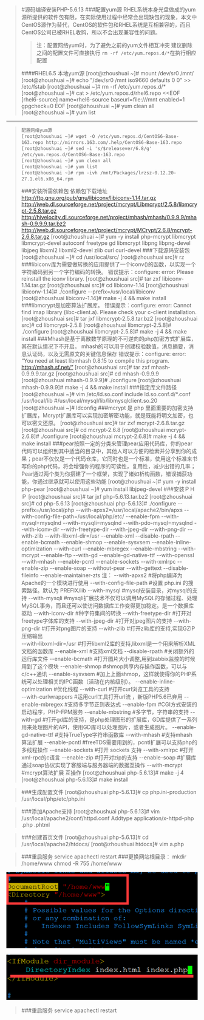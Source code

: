 >#源码编译安装PHP-5.6.13
>###配置yum源
>RHEL系统本身光盘做成的yum源所提供的软件包有限，在实际使用过程中经常会出现缺包的现象，本文中CentOS源作为替代，CentOS的软件包和RHEL系统是互相兼容的，而且CentOS公司已被RHEL收购，所以不会出现兼容性的问题。
>>注：配置网络yum时，为了避免之前的yum文件相互冲突
>>建议删除之间的配置文件可直接执行 `rm -rf /etc/yum.repos.d/*`在执行相应配置
>
>####RHEL6.5
>	 本地yum源
>     [root@zhoushuai ~]# mount /dev/sr0  /mnt/
>     [root@zhoushuai ~]# echo "/dev/sr0 /mnt iso9660 defaults 0 0" >> /etc/fstab
>     [root@zhoushuai ~]# rm -rf /etc/yum.repos.d/*
>     [root@zhoushuai ~]# cat > /etc/yum.repos.d/rhel6.repo <<EOF
>     [rhel6-source]
>     name=rhel6-source
>     baseurl=file:///mnt
>     enabled=1
>     gpgcheck=0
>     EOF
>     [root@zhoushuai ~]# yum clean all
>     [root@zhoushuai ~]# yum list
_________________________________________________________________________
>	  配置网络yum源
>	  [root@zhoushuai ~]# wget -O /etc/yum.repos.d/CentOS6-Base-163.repo http://mirrors.163.com/.help/CentOS6-Base-163.repo
>	  [root@zhoushuai ~]# sed -i 's/$releasever/6.8/g' /etc/yum.repos.d/CentOS6-Base-163.repo
>	  [root@zhoushuai ~]# yum clean all
>	  [root@zhoushuai ~]# yum list
>	  [root@zhoushuai ~]# rpm -ivh /mnt/Packages/lrzsz-0.12.20-27.1.el6.x86_64.rpm
>###安装所需依赖包
>	  依赖包下载地址
>	  http://ftp.gnu.org/pub/gnu/libiconv/libiconv-1.14.tar.gz
>	  http://iweb.dl.sourceforge.net/project/mcrypt/Libmcrypt/2.5.8/libmcrypt-2.5.8.tar.gz
>	  http://hivelocity.dl.sourceforge.net/project/mhash/mhash/0.9.9.9/mhash-0.9.9.9.tar.bz2
>	  http://iweb.dl.sourceforge.net/project/mcrypt/MCrypt/2.6.8/mcrypt-2.6.8.tar.gz
>	  [root@zhoushuai ~]# yum -y install php-mcrypt libmcrypt libmcrypt-devel autoconf freetype gd libmcrypt libpng libpng-devel libjpeg libxml2 libxml2-devel zlib curl curl-devel
>###下载源码安装包
>	  [root@zhoushuai ~]# cd /usr/local/src/
>	  [root@zhoushuai src]# rz
>###libiconv库为需要做转换的应用提供了一个iconv()的函数，以实现一个字符编码到另一个字符编码的转换。 错误提示：configure: error: Please reinstall the iconv library.
>	  [root@zhoushuai src]# tar zxf libiconv-1.14.tar.gz 
>	  [root@zhoushuai src]# cd libiconv-1.14
>	  [root@zhoushuai libiconv-1.14]# ./configure --prefix=/usr/local/libiconv
>	  [root@zhoushuai libiconv-1.14]# make -j 4 && make install
>###libmcrypt是加密算法扩展库。 错误提示：configure: error: Cannot find imap library (libc-client.a). Please check your c-client installation.
>	  [root@zhoushuai src]# tar jxf libmcrypt-2.5.8.tar.bz2
>	  [root@zhoushuai src]# cd libmcrypt-2.5.8
>	  [root@zhoushuai libmcrypt-2.5.8]# ./configure
>	  [root@zhoushuai libmcrypt-2.5.8]# make -j 4 && make install
>###Mhash是基于离散数学原理的不可逆向的php加密方式扩展库，其在默认情况下不开启。 mhash的可以用于创建校验数值，消息摘要，消息认证码，以及无需原文的关键信息保存 错误提示：configure: error: “You need at least libmhash 0.8.15 to compile this program. http://mhash.sf.net/”
>	  [root@zhoushuai src]# tar zxf mhash-0.9.9.9.tar.gz 
>	  [root@zhoushuai src]# cd mhash-0.9.9.9
>	  [root@zhoushuai mhash-0.9.9.9]# ./configure 
>	  [root@zhoushuai mhash-0.9.9.9]# make -j 4 && make install
>###指定库文件路径
>	  [root@zhoushuai ~]# vim /etc/ld.so.conf
>	  include ld.so.conf.d/*.conf
>	  /usr/local/lib
>	  #/usr/local/mysql/lib/libmysqlclient.so.20
>	  [root@zhoushuai ~]# ldconfig
>###mcrypt 是 php 里面重要的加密支持扩展库，Mcrypt扩展库可以实现加密解密功能，就是既能将明文加密，也可以密文还原。
>	  [root@zhoushuai src]# tar zxf mcrypt-2.6.8.tar.gz 
>	  [root@zhoushuai src]# cd mcrypt-2.6.8
>	  [root@zhoushuai mcrypt-2.6.8]# ./configure
>	  [root@zhoushuai mcrypt-2.6.8]# make -j 4 && make install
>###pear按照一定的分类来管理pear应用代码库，你的pear代码可以组织到其中适当的目录中，其他人可以方便的检索并分享到你的成果；pear不仅仅是一个代码仓库，它同时也是一个标准，使用这个标准来书写你的php代码，将会增强你的程序的可读性，复用性，减少出错的几率；Pear通过两个类为你搭建了一个框架，实现了诸如析构函数，错误捕获功能，你通过继承就可以使用这些功能
>	  [root@zhoushuai ~]# yum -y install php-pear
>	  [root@zhoushuai ~]# yum install libjpeg-devel
>###安装ＰＨＰ
>	  [root@zhoushuai src]# tar jxf php-5.6.13.tar.bz2 
>	  [root@zhoushuai src]# cd php-5.6.13
>	  [root@zhoushuai php-5.6.13]# ./configure --prefix=/usr/local/php --with-apxs2=/usr/local/apache2/bin/apxs --with-config-file-path=/usr/local/php/etc/ --enable-fpm  --with-mysql=mysqlnd --with-mysqli=mysqlnd --with-pdo-mysql=mysqlnd --with-iconv-dir --with-freetype-dir --with-jpeg-dir --with-png-dir --with-zlib --with-libxml-dir=/usr --enable-xml --disable-rpath --enable-bcmath --enable-shmop --enable-sysvsem --enable-inline-optimization --with-curl --enable-mbregex --enable-mbstring --with-mcrypt --enable-ftp --with-gd --enable-gd-native-ttf --with-openssl --with-mhash --enable-pcntl --enable-sockets --with-xmlrpc --enable-zip --enable-soap --without-pear --with-gettext --disable-fileinfo --enable-maintainer-zts
>	  注：
>	  --with-apxs2                			#将php编译为Apache的一个模块进行使用
>	  --with-config-file-path     			#设置 php.ini 的搜索路径。默认为 PREFIX/lib
>	  --with-mysql                    	#mysql安装目录，对mysql的支持
>	  --with-mysqli                  		#mysqli扩展技术不仅可以调用MySQL的存储过程、处理MySQL事务，而且还可以使访问数据库工作变得更加稳定。是一个数据库驱动
>	  --with-iconv-dir                		#种字符集间的转换
>	  --with-freetype-dir             		#打开对freetype字体库的支持 
>	  --with-jpeg-dir                 		#打开对jpeg图片的支持 
>	  --with-png-dir              		#打开对png图片的支持
>	  --with-zlib                        	#打开zlib库的支持,实现GZIP压缩输出      
>	  --with-libxml-dir=/usr  			#打开libxml2库的支持,libxml是一个用来解析XML文档的函数库
>	  --enable-xml                    	#支持xml文档
>	  --disable-rpath             		#关闭额外的运行库文件
>	  --enable-bcmath             		#打开图片大小调整,用到zabbix监控的时候用到了这个模块
>	  --enable-shmop              		#shmop共享内存操作函数，可以与c/c++通讯
>	  --enable-sysvsem  				#加上上面shmop，这样就使得你的PHP系统可以处理相关的IPC函数（活动在内核级别）。
>	  --enable-inline-optimization       	#优化线程
>	  --with-curl                     		#打开curl浏览工具的支持  
>	  --with-curlwrappers         		#运用curl工具打开url流 ，新版PHP5.6已弃用
>	  --enable-mbregex            		#支持多字节正则表达式
>	  --enable-fpm                    	#CGI方式安装的启动程序，PHP-FPM服务
>	  --enable-mbstring           		#多字节，字符串的支持
>	  --with-gd                      		#打开gd库的支持，是php处理图形的扩展库，GD库提供了一系列用来处理图片的API，使用GD库可以处理图片，或者生成图片。
>	  --enable-gd-native-ttf  			#支持TrueType字符串函数库
>	  --with-mhash                    	#支持mhash算法扩展
>	  --enable-pcntl              		#freeTDS需要用到的，pcntl扩展可以支持php的多线程操作
>	  --enable-sockets            		#打开 sockets 支持
>	  --with-xmlrpc                   	#打开xml-rpc的c语言
>	  --enable-zip                  	#打开对zip的支持
>	  --enable-soap               		#扩展库通过soap协议实现了客服端与服务器端的数据互操作
>	  --with-mcrypt                   	#mcrypt算法扩展 互操作
>	  [root@zhoushuai php-5.6.13]# make -j 4
>	  [root@zhoushuai php-5.6.13]# make install

>###生成配置文件
>	  [root@zhoushuai php-5.6.13]# cp php.ini-production /usr/local/php/etc/php.ini
 
>###添加Apache支持
>	  [root@zhoushuai php-5.6.13]# vim /usr/local/apache2/conf/httpd.conf
>	  Addtype application/x-httpd-php .php .phtml
 
>###创建首页文件
>	  [root@zhoushuai php-5.6.13]# cd /usr/local/apache2/htdocs/
>	  [root@zhoushuai htdocs]# vim a.php
>	  <?php
>	 	 phpinfo();
>	  ?>

>###重启服务
>	  service apachectl restart
>###更换网站根目录：
>	  mkdir /home/www
>	  chmod -R 755 /home/www
>
![20160603165436.png](.\images\20160603165436.png)
>
![20160603165607.png](.\images\20160603165607.png)
>###重启服务
>	  service apachectl restart





